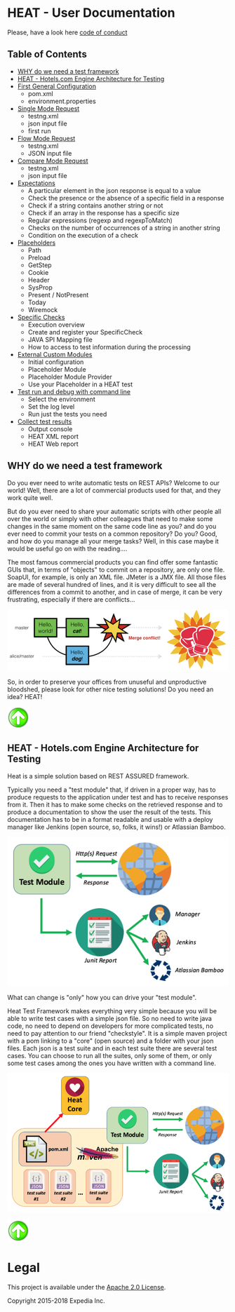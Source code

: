 # HEAT - User Documentation

Please, have a look here [code of conduct](code-of-conduct.md)

<a name="table-of-contents"></a>
## Table of Contents
* [WHY do we need a test framework](#why)
* [HEAT - Hotels.com Engine Architecture for Testing](#heat)
* [First General Configuration](doc/readme_firstConf.md)
    * pom.xml
    * environment.properties
* [Single Mode Request](doc/readme_singleMode.md)
    * testng.xml
    * json input file
    * first run
* [Flow Mode Request](doc/readme_flow.md)
  * testng.xml
  * JSON input file
* [Compare Mode Request](doc/readme_compare.md)
  * testng.xml
  * json input file
* [Expectations](doc/readme_expectations.md)
  * A particular element in the json response is equal to a value
  * Check the presence or the absence of a specific field in a response
  * Check if a string contains another string or not
  * Check if an array in the response has a specific size
  * Regular expressions (regexp and regexpToMatch)
  * Checks on the number of occurrences of a string in another string
  * Condition on the execution of a check
* [Placeholders](doc/readme_placeholders.md)
  * Path
  * Preload
  * GetStep
  * Cookie
  * Header
  * SysProp
  * Present / NotPresent
  * Today
  * Wiremock
* [Specific Checks](doc/readme_specificchecks.md)
  * Execution overview
  * Create and register your SpecificCheck
  * JAVA SPI Mapping file
  * How to access to test information during the processing
* [External Custom Modules](doc/readme_extmodule.md)
  * Initial configuration
  * Placeholder Module
  * Placeholder Module Provider
  * Use your Placeholder in a HEAT test
* [Test run and debug with command line](doc/readme_commandLine.md)
  * Select the environment
  * Set the log level
  * Run just the tests you need
* [Collect test results](doc/readme_results.md)
	* Output console
	* HEAT XML report
	* HEAT Web report 

<a name="why"></a>
## WHY do we need a test framework 
Do you ever need to write automatic tests on REST APIs? Welcome to our world! Well, there are a lot of commercial products used for that, and they work quite well.

But do you ever need to share your automatic scripts with other people all over the world or simply with other colleagues that need to make some changes in the same moment on the same code line as you? and do you ever need to commit your tests on a common repository? Do you? Good, and how do you manage all your merge tasks? Well, in this case maybe it would be useful go on with the reading....

The most famous commercial products you can find offer some fantastic GUIs that, in terms of "objects" to commit on a repository, are only one file. SoapUI, for example, is only an XML file. JMeter is a JMX file. All those files are made of several hundred of lines, and it is very difficult to see all the differences from a commit to another, and in case of merge, it can be very frustrating, especially if there are conflicts...

![merge conflicts](./doc/img/conflicts.png)

So, in order to preserve your offices from unuseful and unproductive bloodshed, please look for other nice testing solutions! Do you need an idea? HEAT!

[![Back to TOC][upArrow]](#table-of-contents)

<a name="heat"></a>
## HEAT - Hotels.com Engine Architecture for Testing 
Heat is a simple solution based on REST ASSURED framework.

Typically you need a "test module" that, if driven in a proper way, has to produce requests to the application under test and has to receive responses from it. Then it has to make some checks on the retrieved response and to produce a documentation to show the user the result of the tests. This documentation has to be in a format readable and usable with a deploy manager like Jenkins (open source, so, folks, it wins!) or Atlassian Bamboo.

![heat base architecture](./doc/img/baseArchitecture.png)

What can change is "only" how you can drive your "test module".

Heat Test Framework makes everything very simple because you will be able to write test cases with a simple json file. So no need to write java code, no need to depend on developers for more complicated tests, no need to pay attention to our friend "checkstyle". It is a simple maven project with a pom linking to a "core" (open source) and a folder with your json files. Each json is a test suite and in each test suite there are several test cases. You can choose to run all the suites, only some of them, or only some test cases among the ones you have written with a command line.

![heat detailed architecture](./doc/img/detailedArchitecture.png)

[![Back to TOC][upArrow]](#table-of-contents)





[upArrow]: doc/img/UpArrow.png

# Legal
This project is available under the [Apache 2.0 License](http://www.apache.org/licenses/LICENSE-2.0.html).

Copyright 2015-2018 Expedia Inc.
